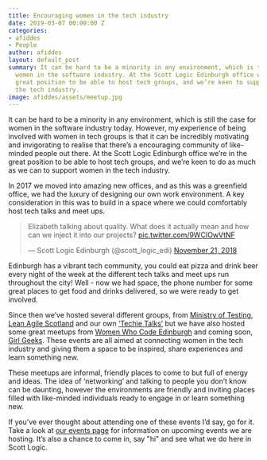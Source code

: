 ```yaml
---
title: Encouraging women in the tech industry
date: 2019-03-07 00:00:00 Z
categories:
- afiddes
- People
author: afiddes
layout: default_post
summary: It can be hard to be a minority in any environment, which is the case for
  women in the software industry. At the Scott Logic Edinburgh office we’re in the
  great position to be able to host tech groups, and we’re keen to support women in
  the tech industry.
image: afiddes/assets/meetup.jpg
---
```


It can be hard to be a minority in any environment, which is still the case for women in the software industry today. However, my experience of being involved with women in tech groups is that it can be incredibly motivating and invigorating to realise that there’s a encouraging community of like-minded people out there. At the Scott Logic Edinburgh office we’re in the great position to be able to host tech groups, and we’re keen to do as much as we can to support women in the tech industry.
 
In 2017 we moved into amazing new offices, and as this was a greenfield office, we had the luxury of designing our own work environment. A key consideration in this was to build in a space where we could comfortably host tech talks and meet ups.

<blockquote class="twitter-tweet" data-lang="en"><p lang="en" dir="ltr">Elizabeth talking about quality. What does it actually mean and how can we inject it into our projects? <a href="https://t.co/9WCIOwVtNF">pic.twitter.com/9WCIOwVtNF</a></p>&mdash; Scott Logic Edinburgh (@scott_logic_edi) <a href="https://twitter.com/scott_logic_edi/status/1065324494070431745?ref_src=twsrc%5Etfw">November 21, 2018</a></blockquote>
<script async src="https://platform.twitter.com/widgets.js" charset="utf-8"></script>
 
Edinburgh has a vibrant tech community, you could eat pizza and drink beer every night of the week at the different tech talks and meet ups run throughout the city! Well - now we had space, the phone number for some great places to get food and drinks delivered, so we were ready to get involved.
 
Since then we’ve hosted several different groups, from [Ministry of Testing](https://www.meetup.com/Ministry-of-Testing-Edinburgh/), [Lean Agile Scotland](https://2019.leanagile.scot/) and our own [‘Techie Talks’](https://www.scottlogic.com/events/) but we have also hosted some great meetups from [Women Who Code Edinburgh](https://www.womenwhocode.com/edinburgh) and coming soon, [Girl Geeks](http://www.girlgeekscotland.com/). These events are all aimed at connecting women in the tech industry and giving them a space to be inspired, share experiences and learn something new.
 
These meetups are informal, friendly places to come to but full of energy and ideas. The idea of ‘networking’ and talking to people you don’t know can be daunting, however the environments are friendly and inviting places filled with like-minded individuals ready to engage in or learn something new.
 
If you’ve ever thought about attending one of these events I’d say, go for it. Take a look at [our events page](https://www.scottlogic.com/events/) for information on upcoming events we are hosting. It’s also a chance to come in, say "hi" and see what we do here in Scott Logic.
